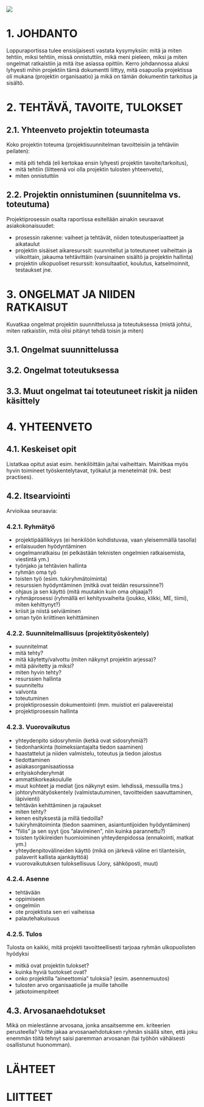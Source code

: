 
[![](https://i.ytimg.com/vi/ovEr1fBB7kU/hqdefault.jpg?sqp=-oaymwEWCKgBEF5IWvKriqkDCQgBFQAAiEIYAQ==&rs=AOn4CLBn8onqOvY-j6AbsUazWUWsp1zQ8g)](https://www.youtube.com/watch?v=ovEr1fBB7kU&list=PLOyRnRI1_Cl47Q6tiFByWSVBialcz_bxp&index=7)




# 1.	JOHDANTO	
Loppuraportissa tulee ensisijaisesti vastata kysymyksiin: mitä ja miten tehtiin, miksi tehtiin, missä onnistuttiin, mikä meni pieleen, miksi ja miten ongelmat ratkaistiin ja mitä itse asiassa opittiin.
Kerro johdannossa aluksi lyhyesti mihin projektiin tämä dokumentti liittyy, mitä osapuolia projektissa oli mukana (projektin organisaatio) ja mikä on tämän dokumentin tarkoitus ja sisältö.

# 2.	TEHTÄVÄ, TAVOITE, TULOKSET

## 2.1.	Yhteenveto projektin toteumasta
Koko projektin toteuma (projektisuunnitelman tavoitteisiin ja tehtäviin peilaten): 
* mitä piti tehdä (eli kertokaa ensin lyhyesti projektin tavoite/tarkoitus), 
* mitä tehtiin (liitteenä voi olla projektin tulosten yhteenveto), 
* miten onnistuttiin

## 2.2.	 Projektin onnistuminen (suunnitelma vs. toteutuma)
Projektiprosessin osalta raportissa esitellään ainakin seuraavat asiakokonaisuudet:
*	prosessin rakenne: vaiheet ja tehtävät, niiden toteutusperiaatteet ja aikataulut
*	projektin sisäiset aikaresurssit: suunnitellut ja toteutuneet vaiheittain ja viikoittain, jakauma tehtävittäin (varsinainen sisältö ja projektin hallinta)
*	projektin ulkopuoliset resurssit: konsultaatiot, koulutus, katselmoinnit, testaukset jne.

# 3.	ONGELMAT JA NIIDEN RATKAISUT
Kuvatkaa ongelmat projektin suunnittelussa ja toteutuksessa (mistä johtui, miten ratkaistiin, mitä olisi pitänyt tehdä toisin ja miten)

## 3.1.	Ongelmat suunnittelussa
## 3.2.	Ongelmat toteutuksessa
## 3.3.	Muut ongelmat tai toteutuneet riskit ja niiden käsittely

# 4.	YHTEENVETO
## 4.1.	Keskeiset opit
Listatkaa opitut asiat esim. henkilöittäin ja/tai vaiheittain. Mainitkaa myös hyvin toimineet työskentelytavat, työkalut ja menetelmät (nk. best practises).

## 4.2.	Itsearviointi
Arvioikaa seuraavia:

### 4.2.1.	Ryhmätyö
*	projektipäällikkyys (ei henkilöön kohdistuvaa, vaan yleisemmällä tasolla)
*	erilaisuuden hyödyntäminen
*	ongelmanratkaisu (ei pelkästään teknisten ongelmien ratkaisemista, viestintä ym.)
*	työnjako ja tehtävien hallinta
*	ryhmän oma työ 
*	toisten työ (esim. tukiryhmätoiminta)
*	resurssien hyödyntäminen (mitkä ovat teidän resurssinne?)
*	ohjaus ja sen käyttö (mitä muutakin kuin oma ohjaaja?)
*	ryhmäprosessi (ryhmällä eri kehitysvaiheita (joukko, klikki, ME, tiimi), miten kehittynyt?)
*	kriisit ja niistä selviäminen 
*	oman työn kriittinen kehittäminen	

### 4.2.2.	Suunnitelmallisuus (projektityöskentely) 
*	suunnitelmat
*	mitä tehty?
*	mitä käytetty/valvottu (miten näkynyt projektin arjessa)?
*	mitä päivitetty ja miksi?
*	miten hyvin tehty?
*	resurssien hallinta
*	suunniteltu
*	valvonta
*	toteutuminen
*	projektiprosessin dokumentointi (mm. muistiot eri palavereista)
*	projektiprosessin hallinta

### 4.2.3.	Vuorovaikutus
*	yhteydenpito sidosryhmiin (ketkä ovat sidosryhmiä?)
*	tiedonhankinta (toimeksiantajalta tiedon saaminen)
*	haastattelut ja niiden valmistelu, toteutus ja tiedon jalostus
*	tiedottaminen
*	asiakasorganisaatiossa
*	erityiskohderyhmät
*	ammattikorkeakoululle
*	muut kohteet ja mediat (jos näkynyt esim. lehdissä, messuilla tms.)
*	johtoryhmätyöskentely (valmistautuminen, tavoitteiden saavuttaminen, läpivienti)
*	tehtävän kehittäminen ja rajaukset 
*	miten tehty?
*	kenen esityksestä ja millä tiedoilla?
*	tukiryhmätoiminta (tiedon saaminen, asiantuntijoiden hyödyntäminen)
*	”fiilis” ja sen syyt (jos ”alavireinen”, niin kuinka parannettu?)
*	toisten työkiireiden huomioiminen yhteydenpidossa (ennakointi, matkat ym.)
*	yhteydenpitovälineiden käyttö (mikä on järkevä väline eri tilanteisiin, palaverit kallista ajankäyttöä)
*	vuorovaikutuksen tuloksellisuus (Jory, sähköposti, muut)

### 4.2.4.	Asenne
*	tehtävään 
*	oppimiseen 
*	ongelmiin
*	ote projektista sen eri vaiheissa
*	palautehakuisuus

### 4.2.5.	Tulos
Tulosta on kaikki, mitä projekti tavoitteellisesti tarjoaa ryhmän ulkopuolisten hyödyksi
*	mitkä ovat projektin tulokset? 
*	kuinka hyviä tuotokset ovat?
*	onko projektilla ”aineettomia” tuloksia? (esim. asennemuutos)
*	tulosten arvo organisaatiolle ja muille tahoille
*	jatkotoimenpiteet

## 4.3.	Arvosanaehdotukset
Mikä on mielestänne arvosana, jonka ansaitsemme em. kriteerien perusteella?
Voitte jakaa arvosanaehdotuksen ryhmän sisällä siten, että joku enemmän töitä tehnyt saisi paremman arvosanan (tai työhön vähäisesti osallistunut huonomman).

# LÄHTEET

# LIITTEET
